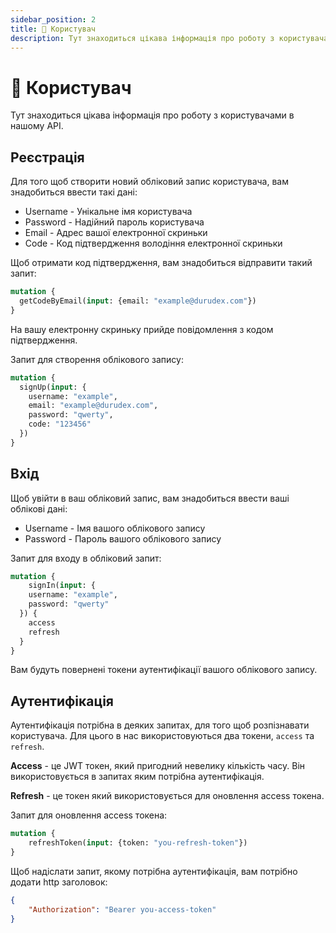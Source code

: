 ```yaml
---
sidebar_position: 2
title: 🙂 Користувач
description: Тут знаходиться цікава інформація про роботу з користувачами в нашому API.
---
```


# 🙂  Користувач

Тут знаходиться цікава інформація про роботу з користувачами в нашому API.

## Реєстрація

Для того щоб створити новий обліковий запис користувача, вам знадобиться ввести такі дані:

+ Username - Унікальне імя користувача
+ Password - Надійний пароль користувача
+ Email - Адрес вашої електронної скриньки
+ Code - Код підтвердження володіння електронної скриньки

Щоб отримати код підтвердження, вам знадобиться відправити такий запит:

```graphql
mutation {
  getCodeByEmail(input: {email: "example@durudex.com"})
}
```

На вашу електронну скриньку прийде повідомлення з кодом підтвердження.

Запит для створення облікового запису:

```graphql
mutation {
  signUp(input: {
    username: "example",
    email: "example@durudex.com",
    password: "qwerty",
    code: "123456"
  })
}
```

## Вхід

Щоб увійти в ваш обліковий запис, вам знадобиться ввести ваші облікові дані:

+ Username - Імя вашого облікового запису
+ Password - Пароль вашого облікового запису

Запит для входу в обліковий запит:

```graphql
mutation {
	signIn(input: {
    username: "example",
    password: "qwerty"
  }) {
    access
    refresh
  }
}
```

Вам будуть повернені токени аутентифікації вашого облікового запису.

## Аутентифікація

Аутентифікація потрібна в деяких запитах, для того щоб розпізнавати користувача. Для цього в нас
використовуються два токени, `access` та `refresh`.

**Access** - це JWT токен, який пригодний невелику кількість часу. Він використовується в запитах
яким потрібна аутентифікація.

**Refresh** - це токен який використовується для оновлення access токена.

Запит для оновлення access токена:
```graphql
mutation {
	refreshToken(input: {token: "you-refresh-token"})
}
```

Щоб надіслати запит, якому потрібна аутентифікація, вам потрібно додати http заголовок:

```json
{
    "Authorization": "Bearer you-access-token"
}
```
